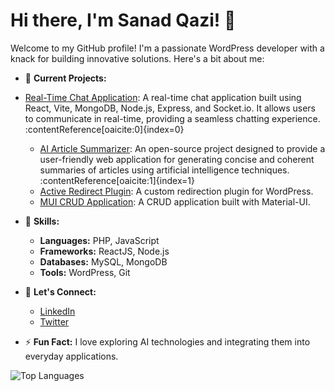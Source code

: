 # Hi there, I'm Sanad Qazi! 👋

Welcome to my GitHub profile! I'm a passionate WordPress developer with a knack for building innovative solutions. Here's a bit about me:

- 🔭 **Current Projects:**
- [Real-Time Chat Application](https://github.com/sanadqazi/mern-realtime-chat-app): A real-time chat application built using React, Vite, MongoDB, Node.js, Express, and Socket.io. It allows users to communicate in real-time, providing a seamless chatting experience. :contentReference[oaicite:0]{index=0}
  - [AI Article Summarizer](https://github.com/sanadqazi/ai-article-summerizer-gpt-3): An open-source project designed to provide a user-friendly web application for generating concise and coherent summaries of articles using artificial intelligence techniques. :contentReference[oaicite:1]{index=1}
  - [Active Redirect Plugin](https://github.com/sanadqazi/active-redirect): A custom redirection plugin for WordPress.
  - [MUI CRUD Application](https://github.com/sanadqazi/mui-crud): A CRUD application built with Material-UI.

- 🌱 **Skills:**
  - **Languages:** PHP, JavaScript
  - **Frameworks:** ReactJS, Node.js
  - **Databases:** MySQL, MongoDB
  - **Tools:** WordPress, Git

- 💬 **Let's Connect:**
  - [LinkedIn](https://www.linkedin.com/in/sanadqazi/)
  - [Twitter](https://twitter.com/sanadqazi)

- ⚡ **Fun Fact:** I love exploring AI technologies and integrating them into everyday applications.


![Top Languages](https://github-readme-stats.vercel.app/api/top-langs/?username=sanadqazi&layout=compact&theme=radical)
